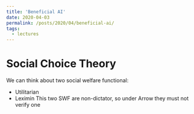 ```yaml
---
title: 'Beneficial AI'
date: 2020-04-03
permalink: /posts/2020/04/beneficial-ai/
tags:
  - lectures
---
```



# Social Choice Theory

We can think about two social welfare functional:
* Utilitarian
* Leximin
This two SWF are non-dictator, so under Arrow they must not verify 
one 